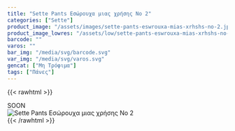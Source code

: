 ```yaml
---
title: "Sette Pants Εσώρουχα μιας χρήσης No 2"
categories: ["Sette"]
product_image: "/assets/images/sette-pants-eswrouxa-mias-xrhshs-no-2.jpg"
product_image_lowres: "/assets/low/sette-pants-eswrouxa-mias-xrhshs-no-2.jpg"
barcode: ""
varos: ""
bar_img: "/media/svg/barcode.svg"
var_img: "/media/svg/varos.svg"
gencat: ["Μη Τρόφιμα"]
tags: ["Πάνες"]
---
```

{{< rawhtml >}}

<div class="sload429"><div class="product">SOON<br><div class="pimg"><img alt="Sette Pants Εσώρουχα μιας χρήσης No 2" title="Sette Pants Εσώρουχα μιας χρήσης No 2" src="/assets/images/sette-pants-eswrouxa-mias-xrhshs-no-2.jpg"></div></div></div>
{{< /rawhtml >}}